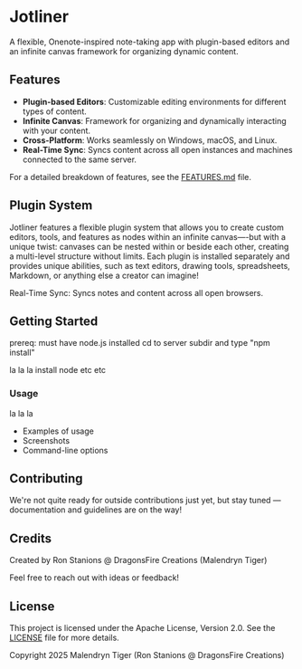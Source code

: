 
# Jotliner
A flexible, Onenote-inspired note-taking app with plugin-based editors and an infinite canvas framework for organizing dynamic content.

## Features
- **Plugin-based Editors**: Customizable editing environments for different types of content.
- **Infinite Canvas**: Framework for organizing and dynamically interacting with your content.
- **Cross-Platform**: Works seamlessly on Windows, macOS, and Linux.
- **Real-Time Sync**: Syncs content across all open instances and machines connected to the same server.

For a detailed breakdown of features, see the [FEATURES.md](FEATURES.md) file.

## Plugin System
Jotliner features a flexible plugin system that allows you to create custom editors, tools, and features as nodes within an infinite canvas—-but with a unique twist: canvases can be nested within or beside each other, creating a multi-level structure without limits. Each plugin is installed separately and provides unique abilities, such as text editors, drawing tools, spreadsheets, Markdown, or anything else a creator can imagine!


Real-Time Sync: Syncs notes and content across all open browsers.

## Getting Started
prereq: must have node.js installed
cd to server subdir and type 
    "npm install"



la la la install node etc etc

### Usage
la la la

- Examples of usage
- Screenshots
- Command-line options

## Contributing

We're not quite ready for outside contributions just yet, but stay tuned — documentation and guidelines are on the way!

## Credits

Created by Ron Stanions @ DragonsFire Creations (Malendryn Tiger)

Feel free to reach out with ideas or feedback!


## License

This project is licensed under the Apache License, Version 2.0. See the [LICENSE](LICENSE) file for more details.

Copyright 2025 Malendryn Tiger (Ron Stanions @ DragonsFire Creations)
